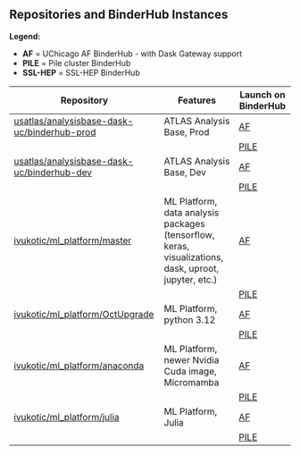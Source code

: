 ## Repositories and BinderHub Instances

**Legend:**  
- **AF** = UChicago AF BinderHub - with Dask Gateway support 
- **PILE** = Pile cluster BinderHub  
- **SSL-HEP** = SSL-HEP BinderHub  

| Repository | Features | Launch on BinderHub |
|------------|----------|----------------------|
| [usatlas/analysisbase-dask-uc/binderhub-prod](https://github.com/usatlas/analysisbase-dask-uc/tree/binderhub-prod) | ATLAS Analysis Base, Prod | [AF](https://binderhub.af.uchicago.edu/v2/gh/usatlas/analysisbase-dask-uc/binderhub-prod) |
|  |  | [PILE](https://binderhub.pile.uchicago.edu/v2/gh/usatlas/analysisbase-dask-uc/binderhub-prod) |
| [usatlas/analysisbase-dask-uc/binderhub-dev](https://github.com/usatlas/analysisbase-dask-uc/tree/binderhub-dev) | ATLAS Analysis Base, Dev | [AF](https://binderhub.af.uchicago.edu/v2/gh/usatlas/analysisbase-dask-uc/binderhub-dev) |
|  |  | [PILE](https://binderhub.pile.uchicago.edu/v2/gh/usatlas/analysisbase-dask-uc/binderhub-dev) |
| [ivukotic/ml_platform/master](https://github.com/ivukotic/ml_platform/tree/master) | ML Platform, data analysis packages (tensorflow, keras, visualizations, dask, uproot, jupyter, etc.) | [AF](https://binderhub.af.uchicago.edu/v2/gh/ivukotic/ml_platform/master) |
|  |  | [PILE](https://binderhub.pile.uchicago.edu/v2/gh/ivukotic/ml_platform/master) |
| [ivukotic/ml_platform/OctUpgrade](https://github.com/ivukotic/ml_platform/tree/OctUpgrade) | ML Platform, python 3.12 | [AF](https://binderhub.af.uchicago.edu/v2/gh/ivukotic/ml_platform/OctUpgrade) |
|  |  | [PILE](https://binderhub.pile.uchicago.edu/v2/gh/ivukotic/ml_platform/OctUpgrade) |
| [ivukotic/ml_platform/anaconda](https://github.com/ivukotic/ml_platform/tree/anaconda) | ML Platform, newer Nvidia Cuda image, Micromamba | [AF](https://binderhub.af.uchicago.edu/v2/gh/ivukotic/ml_platform/anaconda) |
|  |  | [PILE](https://binderhub.pile.uchicago.edu/v2/gh/ivukotic/ml_platform/anaconda) |
| [ivukotic/ml_platform/julia](https://github.com/ivukotic/ml_platform/tree/julia) | ML Platform, Julia | [AF](https://binderhub.af.uchicago.edu/v2/gh/ivukotic/ml_platform/julia) |
|  |  | [PILE](https://binderhub.pile.uchicago.edu/v2/gh/ivukotic/ml_platform/julia) |

